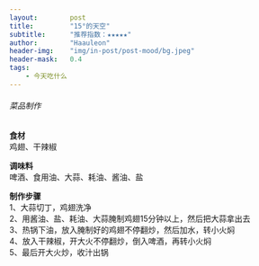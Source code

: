 ```yaml
---
layout:        post
title:         "15°的天空"
subtitle:      "推荐指数：★★★★★"
author:        "Haauleon"
header-img:    "img/in-post/post-mood/bg.jpeg"
header-mask:   0.4
tags:
    - 今天吃什么
---
```


###### 菜品制作
**食材**     
鸡翅、干辣椒        

**调味料**      
啤酒、食用油、大蒜、耗油、酱油、盐         

**制作步骤**     
1、大蒜切丁，鸡翅洗净     
2、用酱油、盐、耗油、大蒜腌制鸡翅15分钟以上，然后把大蒜拿出去         
3、热锅下油，放入腌制好的鸡翅不停翻炒，然后加水，转小火焖      
4、放入干辣椒，开大火不停翻炒，倒入啤酒，再转小火焖        
5、最后开大火炒，收汁出锅    